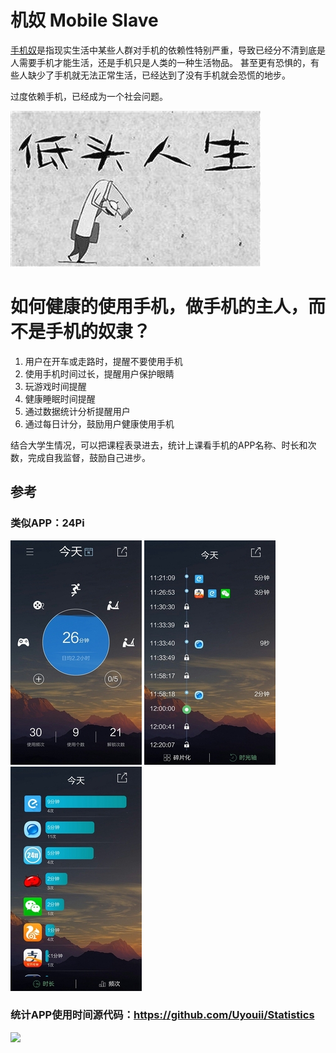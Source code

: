 # 机奴 Mobile Slave
[手机奴](https://baike.baidu.com/item/%E6%89%8B%E6%9C%BA%E5%A5%B4/19903957)是指现实生活中某些人群对手机的依赖性特别严重，导致已经分不清到底是人需要手机才能生活，还是手机只是人类的一种生活物品。
甚至更有恐惧的，有些人缺少了手机就无法正常生活，已经达到了没有手机就会恐慌的地步。

过度依赖手机，已经成为一个社会问题。

![](https://github.com/TrainingPlan/Training/blob/master/timg.jpg?raw=true)


# 如何健康的使用手机，做手机的主人，而不是手机的奴隶？

1. 用户在开车或走路时，提醒不要使用手机
2. 使用手机时间过长，提醒用户保护眼睛
3. 玩游戏时间提醒
4. 健康睡眠时间提醒
5. 通过数据统计分析提醒用户
6. 通过每日计分，鼓励用户健康使用手机

结合大学生情况，可以把课程表录进去，统计上课看手机的APP名称、时长和次数，完成自我监督，鼓励自己进步。

## 参考
### 类似APP：24Pi
![](https://github.com/TrainingPlan/Training/blob/master/24Pi%20(1).jpg)
![](https://github.com/TrainingPlan/Training/blob/master/24Pi%20(2).jpg)
![](https://github.com/TrainingPlan/Training/blob/master/24Pi%20(3).jpg)
### 统计APP使用时间源代码：https://github.com/Uyouii/Statistics
![](https://github.com/TaiyouDong/Statistics/raw/master/picture/chart1.png)

